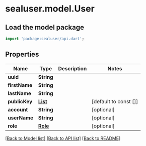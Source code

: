 # sealuser.model.User

## Load the model package
```dart
import 'package:sealuser/api.dart';
```

## Properties
Name | Type | Description | Notes
------------ | ------------- | ------------- | -------------
**uuid** | **String** |  | 
**firstName** | **String** |  | 
**lastName** | **String** |  | 
**publicKey** | [**List<PublicKey>**](PublicKey.md) |  | [default to const []]
**account** | **String** |  | [optional] 
**userName** | **String** |  | [optional] 
**role** | [**Role**](Role.md) |  | [optional] 

[[Back to Model list]](../README.md#documentation-for-models) [[Back to API list]](../README.md#documentation-for-api-endpoints) [[Back to README]](../README.md)



